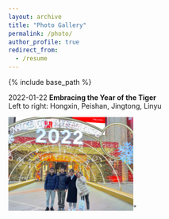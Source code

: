 ```yaml
---
layout: archive
title: "Photo Gallery"
permalink: /photo/
author_profile: true
redirect_from:
  - /resume
---
```


{% include base_path %}

2022-01-22 <b>Embracing the Year of the Tiger</b> </br> Left to right: Hongxin, Peishan, Jingtong, Linyu

<img src='/images/2022-01-22-gathering.jpg' width='50%' height='50%'>"

  

